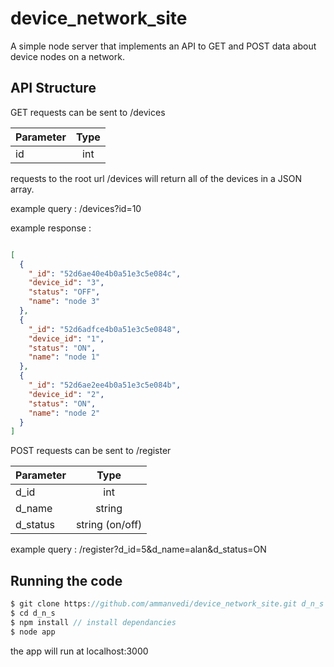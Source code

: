 # device_network_site


A simple node server that implements an API to GET and POST data about device nodes on a network.

## API Structure

GET requests can be sent to /devices

| Parameter     | Type          |
| ------------- |:-------------:|
| id          | int|

requests to the root url /devices will return all of the devices in a JSON array.

example query : /devices?id=10

example response : 

```json

[
  {
    "_id": "52d6ae40e4b0a51e3c5e084c",
    "device_id": "3",
    "status": "OFF",
    "name": "node 3"
  },
  {
    "_id": "52d6adfce4b0a51e3c5e0848",
    "device_id": "1",
    "status": "ON",
    "name": "node 1"
  },
  {
    "_id": "52d6ae2ee4b0a51e3c5e084b",
    "device_id": "2",
    "status": "ON",
    "name": "node 2"
  }
]
```

POST requests can be sent to /register

| Parameter     | Type          |
| ------------- |:-------------:|
| d_id          | int|
| d_name        | string     |
| d_status      | string (on/off)|

example query : /register?d_id=5&d_name=alan&d_status=ON

## Running the code

```javascript
$ git clone https://github.com/ammanvedi/device_network_site.git d_n_s
$ cd d_n_s
$ npm install // install dependancies 
$ node app
```

the app will run at localhost:3000



